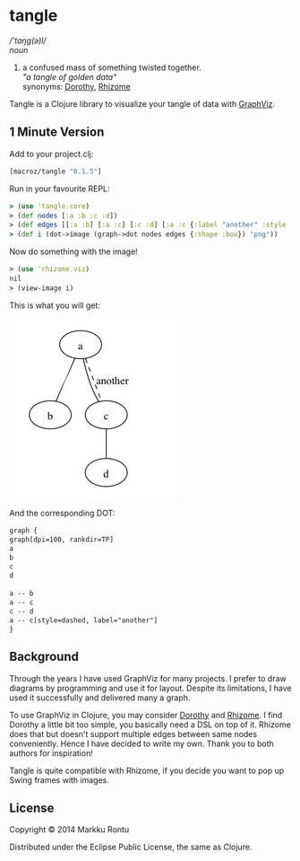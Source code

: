 tangle
======
_/'taŋg(ə)l/_<br>
_noun_

1. a confused mass of something twisted together. <br>
_"a tangle of golden data"_<br>
synonyms:  [Dorothy](https://github.com/daveray/dorothy), [Rhizome](https://github.com/ztellman/rhizome)

Tangle is a Clojure library to visualize your tangle of data with [GraphViz](http://www.graphviz.org/).

1 Minute Version
----------------

Add to your project.clj:

```clj
[macroz/tangle "0.1.5"]
```

Run in your favourite REPL:

```clj
> (use 'tangle.core)
> (def nodes [:a :b :c :d])
> (def edges [[:a :b] [:a :c] [:c :d] [:a :c {:label "another" :style :dashed}]])
> (def i (dot->image (graph->dot nodes edges {:shape :box}) "png"))
```

Now do something with the image!

```clj
> (use 'rhizome.viz)
nil
> (view-image i)
```

This is what you will get:

![Example graph](examples/1.png?raw=true)

And the corresponding DOT:

```
graph {
graph[dpi=100, rankdir=TP]
a
b
c
d

a -- b
a -- c
c -- d
a -- c[style=dashed, label="another"]
}
```

Background
----------

Through the years I have used GraphViz for many projects. I prefer to draw diagrams by programming and use it for layout. Despite its limitations, I have used it successfully and delivered many a graph.

To use GraphViz in Clojure, you may consider [Dorothy](https://github.com/daveray/dorothy) and [Rhizome](https://github.com/ztellman/rhizome). I find Dorothy a little bit too simple, you basically need a DSL on top of it. Rhizome does that but doesn't support multiple edges between same nodes conveniently. Hence I have decided to write my own. Thank you to both authors for inspiration!

Tangle is quite compatible with Rhizome, if you decide you want to pop up Swing frames with images.

License
-------

Copyright © 2014 Markku Rontu

Distributed under the Eclipse Public License, the same as Clojure.
